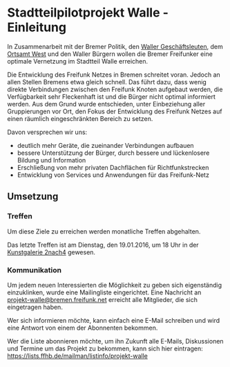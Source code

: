 # Stadtteilpilotprojekt Walle - Einleitung

In Zusammenarbeit mit der Bremer Politik, den [Waller Geschäftsleuten](http://www.waller-geschaeftsleute.de/), dem [Ortsamt West](http://www.ortsamtwest.bremen.de/sixcms/detail.php?gsid=bremen02.c.730.de) und den Waller Bürgern wollen die Bremer Freifunker eine optimale Vernetzung im Stadtteil Walle erreichen.

Die Entwicklung des Freifunk Netzes in Bremen schreitet voran. Jedoch an allen Stellen Bremens etwa gleich schnell. Das führt dazu, dass wenig direkte Verbindungen zwischen den Freifunk Knoten aufgebaut werden, die Verfügbarkeit sehr Fleckenhaft ist und die Bürger nicht optimal informiert werden. Aus dem Grund wurde entschieden, unter Einbeziehung aller Gruppierungen vor Ort, den Fokus der Entwicklung des Freifunk Netzes auf einen räumlich eingeschränkten Bereich zu setzen.

Davon versprechen wir uns:
* deutlich mehr Geräte, die zueinander Verbindungen aufbauen
* bessere Unterstützung der Bürger, durch bessere und lückenlosere Bildung und Information
* Erschließung von mehr privaten Dachflächen für Richtfunkstrecken
* Entwicklung von Services und Anwendungen für das Freifunk-Netz

## Umsetzung
### Treffen
Um diese Ziele zu erreichen werden monatliche Treffen abgehalten.


Das letzte Treffen ist am Dienstag, den 19.01.2016, um 18 Uhr in der [Kunstgalerie 2nach4](http://www.2nach4.de/) gewesen.

### Kommunikation
Um jedem neuen Interessierten die Möglichkeit zu geben sich eigenständig einzuklinken, wurde eine Mailingliste eingerichtet. Eine Nachricht an projekt-walle@bremen.freifunk.net erreicht alle Mitglieder, die sich eingetragen haben.

Wer sich informieren möchte, kann einfach eine E-Mail schreiben und wird eine Antwort von einem der Abonnenten bekommen.

Wer die Liste abonnieren möchte, um ihn Zukunft alle E-Mails, Diskussionen und Termine um das Projekt zu bekommen, kann sich hier eintragen: https://lists.ffhb.de/mailman/listinfo/projekt-walle